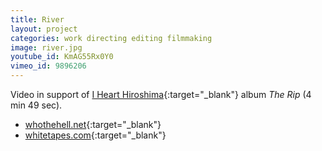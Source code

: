 ```yaml
---
title: River
layout: project
categories: work directing editing filmmaking
image: river.jpg
youtube_id: KmAG55Rx0Y0
vimeo_id: 9896206
---
```


Video in support of [I Heart Hiroshima][ihh]{:target="_blank"} album _The Rip_
(4 min 49 sec).

- [whothehell.net](http://whothehell.net/archives/7804){:target="_blank"}
- [whitetapes.com](http://whitetapes.com/streams/i-heart-hiroshima-video-zu-river){:target="_blank"}

[ihh]: http://www.ihearthiroshima.com
